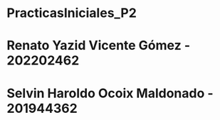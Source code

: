 # PracticasIniciales_P2

# Renato Yazid Vicente Gómez     - 202202462
# Selvin Haroldo Ocoix Maldonado - 201944362
